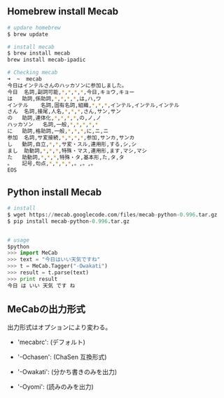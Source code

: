 ## Homebrew install Mecab

```sh
# updare homebrew
$ brew update

# install mecab
$ brew install mecab
brew install mecab-ipadic

# Checking mecab
➜  ~  mecab
今日はインテルさんのハッカソンに参加しました。
今日  名詞,副詞可能,*,*,*,*,今日,キョウ,キョー
は   助詞,係助詞,*,*,*,*,は,ハ,ワ
インテル    名詞,固有名詞,組織,*,*,*,インテル,インテル,インテル
さん  名詞,接尾,人名,*,*,*,さん,サン,サン
の   助詞,連体化,*,*,*,*,の,ノ,ノ
ハッカソン   名詞,一般,*,*,*,*,*
に   助詞,格助詞,一般,*,*,*,に,ニ,ニ
参加  名詞,サ変接続,*,*,*,*,参加,サンカ,サンカ
し   動詞,自立,*,*,サ変・スル,連用形,する,シ,シ
まし  助動詞,*,*,*,特殊・マス,連用形,ます,マシ,マシ
た   助動詞,*,*,*,特殊・タ,基本形,た,タ,タ
。   記号,句点,*,*,*,*,。,。,。
EOS
```


## Python install Mecab

```python
# install
$ wget https://mecab.googlecode.com/files/mecab-python-0.996.tar.gz
$ pip install mecab-python-0.996.tar.gz


# usage
$python
>>> import MeCab
>>> text = "今日はいい天気ですね"
>>> t = MeCab.Tagger("-Owakati")
>>> result = t.parse(text)
>>> print result
今日 は いい 天気 です ね

```


## MeCabの出力形式

出力形式はオプションにより変わる。
* 'mecabrc': (デフォルト)

* '-Ochasen': (ChaSen 互換形式)

* '-Owakati': (分かち書きのみを出力)

* '-Oyomi': (読みのみを出力)
